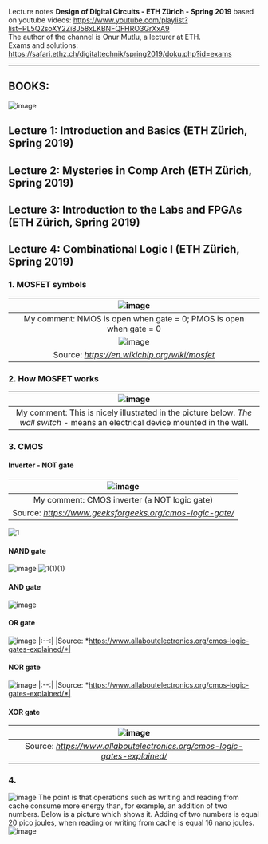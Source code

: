 Lecture notes **Design of Digital Circuits - ETH Zürich - Spring 2019** based on youtube videos: https://www.youtube.com/playlist?list=PL5Q2soXY2Zi8J58xLKBNFQFHRO3GrXxA9 <br/>
The author of the channel is Onur Mutlu, a lecturer at ETH. <br/>
Exams and solutions: https://safari.ethz.ch/digitaltechnik/spring2019/doku.php?id=exams
______
## BOOKS:
![image](https://github.com/mozerpol/learningRISC-V/assets/43972902/26399c60-21e3-4472-8d0f-789f716973b2)
## Lecture 1: Introduction and Basics (ETH Zürich, Spring 2019)
## Lecture 2: Mysteries in Comp Arch (ETH Zürich, Spring 2019)
## Lecture 3: Introduction to the Labs and FPGAs (ETH Zürich, Spring 2019)
## Lecture 4: Combinational Logic I (ETH Zürich, Spring 2019)

### 1. MOSFET symbols
|![image](https://github.com/mozerpol/NotesFromLearning/assets/43972902/2b6c8479-31fd-4361-882f-85c3468b9826)|
|:--:|
| My comment: NMOS is open when gate = 0; PMOS is open when gate = 0 |
|![image](https://github.com/mozerpol/NotesFromLearning/assets/43972902/93df93a3-389a-4967-a2a2-51b364d73326)|
| Source: *https://en.wikichip.org/wiki/mosfet* |

### 2. How MOSFET works 
|![image](https://github.com/mozerpol/NotesFromLearning/assets/43972902/0be95219-80d3-497c-9741-aeff31d31db5)|
|:--:|
| My comment: This is nicely illustrated in the picture below. *The wall switch* - means an electrical device mounted in the wall.|

### 3. CMOS
#### Inverter - NOT gate
|![image](https://github.com/mozerpol/NotesFromLearning/assets/43972902/e62ddeac-a6dd-467c-b3ef-f5578050ad2b)|
|:--:|
|My comment: CMOS inverter (a NOT logic gate)|
|Source: *https://www.geeksforgeeks.org/cmos-logic-gate/*|

![1](https://github.com/mozerpol/NotesFromLearning/assets/43972902/16d5da86-3ccf-4559-b4ce-a7875c22e7e5)

#### NAND gate
![image](https://github.com/mozerpol/NotesFromLearning/assets/43972902/7bc19430-102f-45eb-aec5-41bcc19695fb)
![1(1)(1)](https://github.com/mozerpol/learningRISC-V/assets/43972902/1c4a02f5-4701-4c75-8c26-9a964cfff5fe)

#### AND gate
![image](https://github.com/mozerpol/NotesFromLearning/assets/43972902/4584cfe5-0558-4aae-9460-3b70f5328fcf)

#### OR gate
![image](https://github.com/mozerpol/learningRISC-V/assets/43972902/b1415c4d-60dc-4796-81ff-dd6bcfc48167)
|:--:|
|Source: *https://www.allaboutelectronics.org/cmos-logic-gates-explained/*|

#### NOR gate
![image](https://github.com/mozerpol/learningRISC-V/assets/43972902/a337f271-1e1c-4056-b198-e968348a8f23)
|:--:|
|Source: *https://www.allaboutelectronics.org/cmos-logic-gates-explained/*|

#### XOR gate
|![image](https://github.com/mozerpol/learningRISC-V/assets/43972902/951f6e76-601e-44ff-85f8-874e21d6302d)|
|:--:|
|Source: *https://www.allaboutelectronics.org/cmos-logic-gates-explained/*|

### 4.
![image](https://github.com/mozerpol/learningRISC-V/assets/43972902/42d8af6a-0da6-402f-8047-5026231b34c9)
The point is that operations such as writing and reading from cache consume more 
energy than, for example, an addition of two numbers. Below is a picture which
shows it. Adding of two numbers is equal 20 pico joules, when reading or writing
from cache is equal 16 nano joules. <br/>
![image](https://github.com/mozerpol/learningRISC-V/assets/43972902/d5d5c16e-da18-4414-ae1a-cddce336463e)

